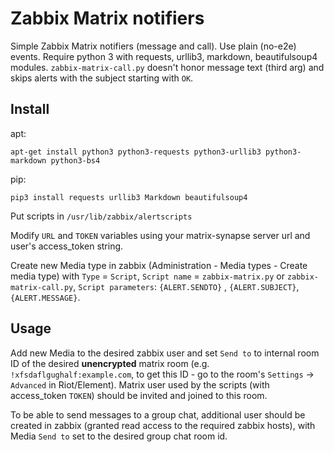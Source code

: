 # Zabbix Matrix notifiers
Simple Zabbix Matrix notifiers (message and call). Use plain (no-e2e) events. Require python 3 with requests, urllib3, markdown, beautifulsoup4 modules.
`zabbix-matrix-call.py` doesn't honor message text (third arg) and skips alerts with the subject starting with `OK`.

## Install
apt:
```
apt-get install python3 python3-requests python3-urllib3 python3-markdown python3-bs4
```
pip:
```
pip3 install requests urllib3 Markdown beautifulsoup4
```
Put scripts in `/usr/lib/zabbix/alertscripts`

Modify `URL` and `TOKEN` variables using your matrix-synapse server url and user's access_token string.

Create new Media type in zabbix (Administration - Media types - Create media type) with `Type` = `Script`, `Script name` = `zabbix-matrix.py` or `zabbix-matrix-call.py`, `Script parameters`: `{ALERT.SENDTO}` , `{ALERT.SUBJECT}`, `{ALERT.MESSAGE}`.

## Usage
Add new Media to the desired zabbix user and set `Send to` to internal room ID of the desired **unencrypted** matrix room (e.g. `!xfsdaflgughalf:example.com`, to get this ID - go to the room's `Settings` -> `Advanced` in Riot/Element). Matrix user used by the scripts (with access_token `TOKEN`) should be invited and joined to this room.

To be able to send messages to a group chat, additional user should be created in zabbix (granted read access to the required zabbix hosts), with Media `Send to` set to the desired group chat room id.
